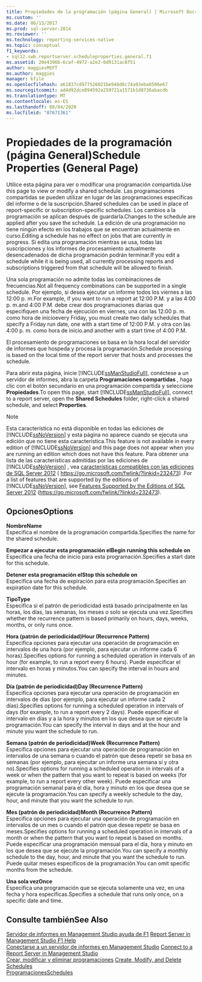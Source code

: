 ```yaml
---
title: Propiedades de la programación (página General) | Microsoft Docs
ms.custom: ''
ms.date: 06/13/2017
ms.prod: sql-server-2014
ms.reviewer: ''
ms.technology: reporting-services-native
ms.topic: conceptual
f1_keywords:
- sql12.swb.reportserver.scheduleproperties.general.f1
ms.assetid: 20e43966-6caf-4972-a2e2-0d9131ac8f51
author: maggiesMSFT
ms.author: maggies
manager: kfile
ms.openlocfilehash: a61837cd977526021be948d8c74a93eba6506e67
ms.sourcegitcommit: ad4d92dce894592a259721a1571b1d8736abacdb
ms.translationtype: MT
ms.contentlocale: es-ES
ms.lasthandoff: 08/04/2020
ms.locfileid: "87671361"
---
```

# <a name="schedule-properties-general-page"></a><span data-ttu-id="dcda4-102">Propiedades de la programación (página General)</span><span class="sxs-lookup"><span data-stu-id="dcda4-102">Schedule Properties (General Page)</span></span>
  <span data-ttu-id="dcda4-103">Utilice esta página para ver o modificar una programación compartida.</span><span class="sxs-lookup"><span data-stu-id="dcda4-103">Use this page to view or modify a shared schedule.</span></span> <span data-ttu-id="dcda4-104">Las programaciones compartidas se pueden utilizar en lugar de las programaciones específicas del informe o de la suscripción.</span><span class="sxs-lookup"><span data-stu-id="dcda4-104">Shared schedules can be used in place of report-specific or subscription-specific schedules.</span></span> <span data-ttu-id="dcda4-105">Los cambios a la programación se aplican después de guardarla.</span><span class="sxs-lookup"><span data-stu-id="dcda4-105">Changes to the schedule are applied after you save the schedule.</span></span> <span data-ttu-id="dcda4-106">La edición de una programación no tiene ningún efecto en los trabajos que se encuentran actualmente en curso.</span><span class="sxs-lookup"><span data-stu-id="dcda4-106">Editing a schedule has no effect on jobs that are currently in progress.</span></span> <span data-ttu-id="dcda4-107">Si edita una programación mientras se usa, todas las suscripciones y los informes de procesamiento actualmente desencadenados de dicha programación podrán terminar.</span><span class="sxs-lookup"><span data-stu-id="dcda4-107">If you edit a schedule while it is being used, all currently processing reports and subscriptions triggered from that schedule will be allowed to finish.</span></span>  
  
 <span data-ttu-id="dcda4-108">Una sola programación no admite todas las combinaciones de frecuencias.</span><span class="sxs-lookup"><span data-stu-id="dcda4-108">Not all frequency combinations can be supported in a single schedule.</span></span> <span data-ttu-id="dcda4-109">Por ejemplo, si desea ejecutar un informe todos los viernes a las 12:00 p. m.</span><span class="sxs-lookup"><span data-stu-id="dcda4-109">For example, if you want to run a report at 12:00 P.M.</span></span> <span data-ttu-id="dcda4-110">y a las 4:00 p. m.</span><span class="sxs-lookup"><span data-stu-id="dcda4-110">and 4:00 P.M.</span></span> <span data-ttu-id="dcda4-111">debe crear dos programaciones diarias que especifiquen una fecha de ejecución en viernes, una con las 12:00 p. m. como hora de inicio</span><span class="sxs-lookup"><span data-stu-id="dcda4-111">every Friday, you must create two daily schedules that specify a Friday run date, one with a start time of 12:00 P.M.</span></span> <span data-ttu-id="dcda4-112">y otra con las 4:00 p. m. como hora de inicio.</span><span class="sxs-lookup"><span data-stu-id="dcda4-112">and another with a start time of 4:00 P.M.</span></span>  
  
 <span data-ttu-id="dcda4-113">El procesamiento de programaciones se basa en la hora local del servidor de informes que hospeda y procesa la programación.</span><span class="sxs-lookup"><span data-stu-id="dcda4-113">Schedule processing is based on the local time of the report server that hosts and processes the schedule.</span></span>  
  
 <span data-ttu-id="dcda4-114">Para abrir esta página, inicie [!INCLUDE[ssManStudioFull](../../includes/ssmanstudiofull-md.md)], conéctese a un servidor de informes, abra la carpeta **Programaciones compartidas** , haga clic con el botón secundario en una programación compartida y seleccione **Propiedades**.</span><span class="sxs-lookup"><span data-stu-id="dcda4-114">To open this page, start [!INCLUDE[ssManStudioFull](../../includes/ssmanstudiofull-md.md)], connect to a report server, open the **Shared Schedules** folder, right-click a shared schedule, and select **Properties**.</span></span>  
  
> [!NOTE]  
>  <span data-ttu-id="dcda4-115">Esta característica no está disponible en todas las ediciones de [!INCLUDE[ssNoVersion](../../includes/ssnoversion-md.md)] y esta página no aparece cuando se ejecuta una edición que no tiene esta característica.</span><span class="sxs-lookup"><span data-stu-id="dcda4-115">This feature is not available in every edition of [!INCLUDE[ssNoVersion](../../includes/ssnoversion-md.md)] and this page does not appear when you are running an edition which does not have this feature.</span></span> <span data-ttu-id="dcda4-116">Para obtener una lista de las características admitidas por las ediciones de [!INCLUDE[ssNoVersion](../../includes/ssnoversion-md.md)] , vea [características compatibles con las ediciones de SQL Server 2012](https://go.microsoft.com/fwlink/?linkid=232473) ( https://go.microsoft.com/fwlink/?linkid=232473) .</span><span class="sxs-lookup"><span data-stu-id="dcda4-116">For a list of features that are supported by the editions of [!INCLUDE[ssNoVersion](../../includes/ssnoversion-md.md)], see [Features Supported by the Editions of SQL Server 2012](https://go.microsoft.com/fwlink/?linkid=232473) (https://go.microsoft.com/fwlink/?linkid=232473).</span></span>  
  
## <a name="options"></a><span data-ttu-id="dcda4-117">Opciones</span><span class="sxs-lookup"><span data-stu-id="dcda4-117">Options</span></span>  
 <span data-ttu-id="dcda4-118">**Nombre**</span><span class="sxs-lookup"><span data-stu-id="dcda4-118">**Name**</span></span>  
 <span data-ttu-id="dcda4-119">Especifica el nombre de la programación compartida.</span><span class="sxs-lookup"><span data-stu-id="dcda4-119">Specifies the name for the shared schedule.</span></span>  
  
 <span data-ttu-id="dcda4-120">**Empezar a ejecutar esta programación el**</span><span class="sxs-lookup"><span data-stu-id="dcda4-120">**Begin running this schedule on**</span></span>  
 <span data-ttu-id="dcda4-121">Especifica una fecha de inicio para esta programación.</span><span class="sxs-lookup"><span data-stu-id="dcda4-121">Specifies a start date for this schedule.</span></span>  
  
 <span data-ttu-id="dcda4-122">**Detener esta programación el**</span><span class="sxs-lookup"><span data-stu-id="dcda4-122">**Stop this schedule on**</span></span>  
 <span data-ttu-id="dcda4-123">Especifica una fecha de expiración para esta programación.</span><span class="sxs-lookup"><span data-stu-id="dcda4-123">Specifies an expiration date for this schedule.</span></span>  
  
 <span data-ttu-id="dcda4-124">**Tipo**</span><span class="sxs-lookup"><span data-stu-id="dcda4-124">**Type**</span></span>  
 <span data-ttu-id="dcda4-125">Especifica si el patrón de periodicidad está basado principalmente en las horas, los días, las semanas, los meses o solo se ejecuta una vez.</span><span class="sxs-lookup"><span data-stu-id="dcda4-125">Specifies whether the recurrence pattern is based primarily on hours, days, weeks, months, or only runs once.</span></span>  
  
 <span data-ttu-id="dcda4-126">**Hora (patrón de periodicidad)**</span><span class="sxs-lookup"><span data-stu-id="dcda4-126">**Hour (Recurrence Pattern)**</span></span>  
 <span data-ttu-id="dcda4-127">Especifica opciones para ejecutar una operación de programación en intervalos de una hora (por ejemplo, para ejecutar un informe cada 6 horas).</span><span class="sxs-lookup"><span data-stu-id="dcda4-127">Specifies options for running a scheduled operation in intervals of an hour (for example, to run a report every 6 hours).</span></span> <span data-ttu-id="dcda4-128">Puede especificar el intervalo en horas y minutos.</span><span class="sxs-lookup"><span data-stu-id="dcda4-128">You can specify the interval in hours and minutes.</span></span>  
  
 <span data-ttu-id="dcda4-129">**Día (patrón de periodicidad)**</span><span class="sxs-lookup"><span data-stu-id="dcda4-129">**Day (Recurrence Pattern)**</span></span>  
 <span data-ttu-id="dcda4-130">Especifica opciones para ejecutar una operación de programación en intervalos de días (por ejemplo, para ejecutar un informe cada 2 días).</span><span class="sxs-lookup"><span data-stu-id="dcda4-130">Specifies options for running a scheduled operation in intervals of days (for example, to run a report every 2 days).</span></span> <span data-ttu-id="dcda4-131">Puede especificar el intervalo en días y a la hora y minutos en los que desea que se ejecute la programación.</span><span class="sxs-lookup"><span data-stu-id="dcda4-131">You can specify the interval in days and at the hour and minute you want the schedule to run.</span></span>  
  
 <span data-ttu-id="dcda4-132">**Semana (patrón de periodicidad)**</span><span class="sxs-lookup"><span data-stu-id="dcda4-132">**Week (Recurrence Pattern)**</span></span>  
 <span data-ttu-id="dcda4-133">Especifica opciones para ejecutar una operación de programación en intervalos de una semana o cuando el patrón que desea repetir se basa en semanas (por ejemplo, para ejecutar un informe una semana sí y otra no).</span><span class="sxs-lookup"><span data-stu-id="dcda4-133">Specifies options for running a scheduled operation in intervals of a week or when the pattern that you want to repeat is based on weeks (for example, to run a report every other week).</span></span> <span data-ttu-id="dcda4-134">Puede especificar una programación semanal para el día, hora y minuto en los que desea que se ejecute la programación.</span><span class="sxs-lookup"><span data-stu-id="dcda4-134">You can specify a weekly schedule to the day, hour, and minute that you want the schedule to run.</span></span>  
  
 <span data-ttu-id="dcda4-135">**Mes (patrón de periodicidad)**</span><span class="sxs-lookup"><span data-stu-id="dcda4-135">**Month (Recurrence Pattern)**</span></span>  
 <span data-ttu-id="dcda4-136">Especifica opciones para ejecutar una operación de programación en intervalos de un mes o cuando el patrón que desea repetir se basa en meses.</span><span class="sxs-lookup"><span data-stu-id="dcda4-136">Specifies options for running a scheduled operation in intervals of a month or when the pattern that you want to repeat is based on months.</span></span> <span data-ttu-id="dcda4-137">Puede especificar una programación mensual para el día, hora y minuto en los que desea que se ejecute la programación.</span><span class="sxs-lookup"><span data-stu-id="dcda4-137">You can specify a monthly schedule to the day, hour, and minute that you want the schedule to run.</span></span> <span data-ttu-id="dcda4-138">Puede quitar meses específicos de la programación.</span><span class="sxs-lookup"><span data-stu-id="dcda4-138">You can omit specific months from the schedule.</span></span>  
  
 <span data-ttu-id="dcda4-139">**Una sola vez**</span><span class="sxs-lookup"><span data-stu-id="dcda4-139">**Once**</span></span>  
 <span data-ttu-id="dcda4-140">Especifica una programación que se ejecuta solamente una vez, en una fecha y hora específicas.</span><span class="sxs-lookup"><span data-stu-id="dcda4-140">Specifies a schedule that runs only once, on a specific date and time.</span></span>  
  
## <a name="see-also"></a><span data-ttu-id="dcda4-141">Consulte también</span><span class="sxs-lookup"><span data-stu-id="dcda4-141">See Also</span></span>  
 <span data-ttu-id="dcda4-142">[Servidor de informes en Management Studio ayuda de F1](report-server-in-management-studio-f1-help.md) </span><span class="sxs-lookup"><span data-stu-id="dcda4-142">[Report Server in Management Studio F1 Help](report-server-in-management-studio-f1-help.md) </span></span>  
 <span data-ttu-id="dcda4-143">[Conectarse a un servidor de informes en Management Studio](connect-to-a-report-server-in-management-studio.md) </span><span class="sxs-lookup"><span data-stu-id="dcda4-143">[Connect to a Report Server in Management Studio](connect-to-a-report-server-in-management-studio.md) </span></span>  
 <span data-ttu-id="dcda4-144">[Crear, modificar y eliminar programaciones](../subscriptions/create-modify-and-delete-schedules.md) </span><span class="sxs-lookup"><span data-stu-id="dcda4-144">[Create, Modify, and Delete Schedules](../subscriptions/create-modify-and-delete-schedules.md) </span></span>  
 [<span data-ttu-id="dcda4-145">Programaciones</span><span class="sxs-lookup"><span data-stu-id="dcda4-145">Schedules</span></span>](../subscriptions/schedules.md)  
  
  
